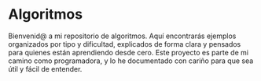 # Algoritmos
Bienvenid@ a mi repositorio de algoritmos. Aquí encontrarás ejemplos organizados por tipo y dificultad, explicados de forma clara y pensados para quienes están aprendiendo desde cero. Este proyecto es parte de mi camino como programadora, y lo he documentado con cariño para que sea útil y fácil de entender.
